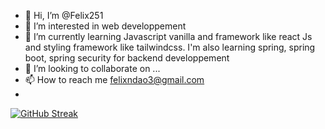 - 👋 Hi, I’m @Felix251
- 👀 I’m interested in web developpement
- 🌱 I’m currently learning Javascript vanilla and framework like react Js and styling framework like tailwindcss. I'm also learning spring, spring boot, spring security for backend developpement
- 💞️ I’m looking to collaborate on ...
- 📫 How to reach me felixndao3@gmail.com
- 
[![GitHub Streak](https://streak-stats.demolab.com/?user=DenverCoder1)](https://git.io/streak-stats)
<!---
Felix251/Felix251 is a ✨ special ✨ repository because its `README.md` (this file) appears on your GitHub profile.
You can click the Preview link to take a look at your changes.
--->
